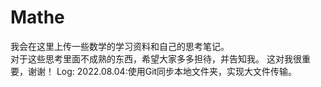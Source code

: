 # Mathe
我会在这里上传一些数学的学习资料和自己的思考笔记。  
对于这些思考里面不成熟的东西，希望大家多多担待，并告知我。
这对我很重要，谢谢！
Log:
2022.08.04:使用Git同步本地文件夹，实现大文件传输。